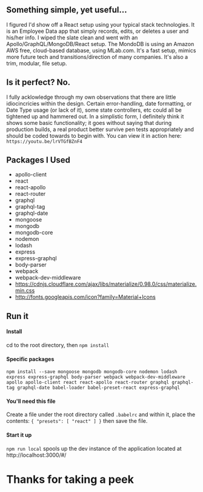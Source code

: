## Something simple, yet useful...
I figured I'd show off a React setup using your typical stack technologies. It is an Employee Data app that simply records, edits, or deletes a user and his/her info. I wiped the slate clean and went with an Apollo/GraphQL/MongoDB/React setup.  The MondoDB is using an Amazon AWS free, cloud-based database, using MLab.com.  It's a fast setup, mimics more future tech and transitions/direction of many companies.  It's also a trim, modular, file setup.

## Is it perfect? No.
I fully acklowledge through my own observations that there are little idiocincricies within the design. Certain error-handling, date formatting, or Date Type usage (or lack of it), some state controllers, etc could all be tightened up and hammered out.  In a simplistic form, I definitely think it shows some basic functionality; it goes without saying that during production builds, a real product better survive pen tests appropriately and should be coded towards to begin with.  You can view it in action here:  `https://youtu.be/lrVTGfBZnF4`

## Packages I Used
- apollo-client
- react
- react-apollo
- react-router
- graphql
- graphql-tag
- graphql-date
- mongoose
- mongodb
- mongodb-core
- nodemon
- lodash
- express
- express-graphql
- body-parser
- webpack
- webpack-dev-middleware
- https://cdnjs.cloudflare.com/ajax/libs/materialize/0.98.0/css/materialize.min.css
- http://fonts.googleapis.com/icon?family=Material+Icons

## Run it
#### Install
cd to the root directory, then 
`npm install`
#### Specific packages
`npm install --save mongoose mongodb mongodb-core nodemon lodash express express-graphql body-parser webpack webpack-dev-middleware apollo apollo-client react react-apollo react-router graphql graphql-tag graphql-date babel-loader babel-preset-react express-graphql`

#### You'll need this file
Create a file under the root directory called `.babelrc` and within it, place the contents: `{
    "presets": [
      "react"
    ]
  }` then save the file.

#### Start it up
`npm run local` spools up the dev instance of the application located at http://localhost:3000/#/

# Thanks for taking a peek
